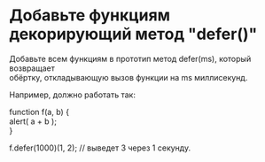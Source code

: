# Добавьте функциям декорирующий метод "defer()"  <br/>

Добавьте всем функциям в прототип метод defer(ms), который возвращает   <br/>
обёртку, откладывающую вызов функции на ms миллисекунд.  <br/>

Например, должно работать так:  <br/>

function f(a, b) {  <br/>
alert( a + b );  <br/>
}  <br/>

f.defer(1000)(1, 2); // выведет 3 через 1 секунду.  <br/>